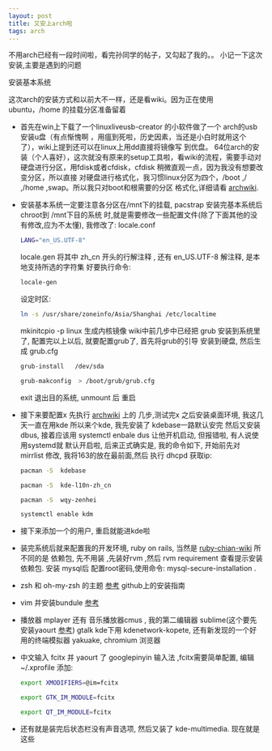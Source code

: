 ```yaml
---
layout: post 
title: 又安上arch啦
tags: arch
---
```


不用arch已经有一段时间啦，看完孙同学的帖子，又勾起了我的。。
小记一下这次安装,主要是遇到的问题

安装基本系统


这次arch的安装方式和以前大不一样，还是看wiki。因为正在使用ubuntu，/home 的挂载分区准备留着 

* 首先在win上下载了一个linuxliveusb-creator 的小软件做了一个 arch的usb安装u盘（有点惭愧啊
，用瘟到死啦，历史因素，当还是小白时就用这个了），wiki上提到还可以在linux上用dd直接将镜像写
到优盘。 64位arch的安装（个人喜好），这次就没有原来的setup工具啦，看wiki的流程，需要手动对硬盘进行分区，用fdisk或者cfdisk，cfdisk 稍微直观一点，因为我没有想要改变分区，所以直接
对硬盘进行格式化，我习惯linux分区为四个，/boot ,/ ,/home ,swap。所以我只对boot和根需要的分区
格式化,详细请看 [archwiki](https://wiki.archlinux.org/index.php/Installation_Guide).

* 安装基本系统一定要注意各分区在/mnt下的挂载, pacstrap 安装完基本系统后 chroot到 /mnt下目的系统
时,就是需要修改一些配置文件(除了下面其他的没有修改,应为不太懂), 我修改了:
    locale.conf

    ```sh
    LANG="en_US.UTF-8"

    ```
    
    locale.gen  将其中 zh_cn 开头的行解注释 , 还有 en_US.UTF-8 解注释, 是本地支持所选的字符集
    好要执行命令:
    
    ```sh
    locale-gen

    ```

    设定时区:
    
    ```sh
    ln -s /usr/share/zoneinfo/Asia/Shanghai /etc/localtime

    ```
    
    mkinitcpio -p linux  生成内核镜像
    wiki中前几步中已经把 grub 安装到系统里了, 配置完以上以后, 就要配置grub了, 首先将grub的引导
    安装到硬盘, 然后生成 grub.cfg
    
    ```sh
    grub-install   /dev/sda

    grub-makconfig  > /boot/grub/grub.cfg

    ```

    exit 退出目的系统, unmount 后 重启
    
* 接下来要配置x 先执行 [archwiki](https://wiki.archlinux.org/index.php/Beginners%27_Guide) 上的
几步,测试完x 之后安装桌面环境, 我这几天一直在用kde 所以来个kde, 我先安装了 kdebase一路默认安完
然后又安装 dbus, 接着应该用 systemctl enbale dus   让他开机启动, 但报错啦, 有人说使用systemd就
默认开启啦, 后来正式确实是, 我的命令如下, 开始前先对 mirrlist 修改, 我将163的放在最前面,然后
执行 dhcpd 获取ip:

    ```sh
    pacman -S  kdebase

    pacman -S  kde-l10n-zh_cn

    pacman -S  wqy-zenhei

    systemctl enable kdm

    ```
* 接下来添加一个的用户, 重启就能进kde啦
* 装完系统后就来配置我的开发环境, ruby on rails, 当然是 [ruby-chian-wiki](http://ruby-china.org/wiki/install_ruby_guide)
所不同的是 依赖包,  先不用装 ,先装好rvm ,然后  rvm requirement  查看提示安装依赖包. 安装 mysql后
配置root密码,使用命令: mysql-secure-installation .
* zsh 和 oh-my-zsh 的主题  [参考](https://github.com/robbyrussell/oh-my-zsh) github上的安装指南
* vim 并安装bundule [参考](https://github.com/gmarik/vundle)
* 播放器 mplayer 还有 音乐播放器cmus , 我的第二编辑器 sublime(这个要先安装yaourt [参考](https://wiki.archlinux.org/index.php/Yaourt))
gtalk  kde下用 kdenetwork-kopete, 还有新发现的一个好用的终端模拟器  yakuake, chromium 浏览器
* 中文输入 fcitx 并  yaourt 了 googlepinyin 输入法 ,fcitx需要简单配置, 编辑 ~/.xprofile 添加:

    ```sh
    export XMODIFIERS=@im=fcitx

    export GTK_IM_MODULE=fcitx

    export QT_IM_MODULE=fcitx

    ```
* 还有就是装完后状态栏没有声音选项, 然后又装了  kde-multimedia.
现在就是这些
